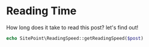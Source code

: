 # Reading Time

How long does it take to read this post? let's find out!

```php
echo SitePoint\ReadingSpeed::getReadingSpeed($post)
```

